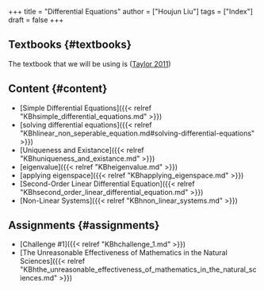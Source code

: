 +++
title = "Differential Equations"
author = ["Houjun Liu"]
tags = ["Index"]
draft = false
+++

## Textbooks {#textbooks}

The textbook that we will be using is (<a href="#citeproc_bib_item_1">Taylor 2011</a>)


## Content {#content}

-   [Simple Differential Equations]({{< relref "KBhsimple_differential_equations.md" >}})
-   [solving differential equations]({{< relref "KBhlinear_non_seperable_equation.md#solving-differential-equations" >}})
-   [Uniqueness and Existance]({{< relref "KBhuniqueness_and_existance.md" >}})
-   [eigenvalue]({{< relref "KBheigenvalue.md" >}})
-   [applying eigenspace]({{< relref "KBhapplying_eigenspace.md" >}})
-   [Second-Order Linear Differential Equation]({{< relref "KBhsecond_order_linear_differential_equation.md" >}})
-   [Non-Linear Systems]({{< relref "KBhnon_linear_systems.md" >}})


## Assignments {#assignments}

-   [Challenge #1]({{< relref "KBhchallenge_1.md" >}})
-   [The Unreasonable Effectiveness of Mathematics in the Natural Sciences]({{< relref "KBhthe_unreasonable_effectiveness_of_mathematics_in_the_natural_sciences.md" >}})